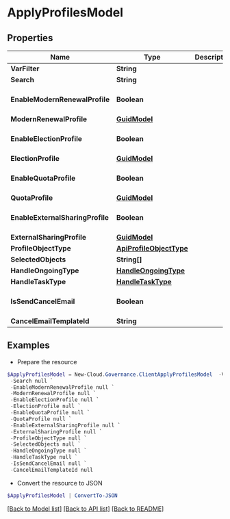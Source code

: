 # ApplyProfilesModel
## Properties

Name | Type | Description | Notes
------------ | ------------- | ------------- | -------------
**VarFilter** | **String** |  | [optional] 
**Search** | **String** |  | [optional] 
**EnableModernRenewalProfile** | **Boolean** |  | [optional] [default to $false]
**ModernRenewalProfile** | [**GuidModel**](GuidModel.md) |  | [optional] 
**EnableElectionProfile** | **Boolean** |  | [optional] [default to $false]
**ElectionProfile** | [**GuidModel**](GuidModel.md) |  | [optional] 
**EnableQuotaProfile** | **Boolean** |  | [optional] [default to $false]
**QuotaProfile** | [**GuidModel**](GuidModel.md) |  | [optional] 
**EnableExternalSharingProfile** | **Boolean** |  | [optional] [default to $false]
**ExternalSharingProfile** | [**GuidModel**](GuidModel.md) |  | [optional] 
**ProfileObjectType** | [**ApiProfileObjectType**](ApiProfileObjectType.md) |  | [optional] 
**SelectedObjects** | **String[]** |  | [optional] 
**HandleOngoingType** | [**HandleOngoingType**](HandleOngoingType.md) |  | [optional] 
**HandleTaskType** | [**HandleTaskType**](HandleTaskType.md) |  | [optional] 
**IsSendCancelEmail** | **Boolean** |  | [optional] [default to $false]
**CancelEmailTemplateId** | **String** |  | [optional] 

## Examples

- Prepare the resource
```powershell
$ApplyProfilesModel = New-Cloud.Governance.ClientApplyProfilesModel  -VarFilter null `
 -Search null `
 -EnableModernRenewalProfile null `
 -ModernRenewalProfile null `
 -EnableElectionProfile null `
 -ElectionProfile null `
 -EnableQuotaProfile null `
 -QuotaProfile null `
 -EnableExternalSharingProfile null `
 -ExternalSharingProfile null `
 -ProfileObjectType null `
 -SelectedObjects null `
 -HandleOngoingType null `
 -HandleTaskType null `
 -IsSendCancelEmail null `
 -CancelEmailTemplateId null
```

- Convert the resource to JSON
```powershell
$ApplyProfilesModel | ConvertTo-JSON
```

[[Back to Model list]](../README.md#documentation-for-models) [[Back to API list]](../README.md#documentation-for-api-endpoints) [[Back to README]](../README.md)

